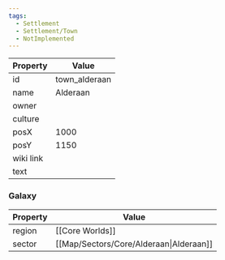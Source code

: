 ```yaml
---
tags:
  - Settlement
  - Settlement/Town
  - NotImplemented
---
```


| Property  | Value         |
| --------- | ------------- |
| id        | town_alderaan |
| name      | Alderaan      |
| owner     |               |
| culture   |               |
| posX      | 1000          |
| posY      | 1150          |
| wiki link |               |
| text      |               |

### Galaxy
| Property | Value                                   |
| -------- | --------------------------------------- |
| region   | [[Core Worlds]]                         |
| sector   | [[Map/Sectors/Core/Alderaan\|Alderaan]] |
